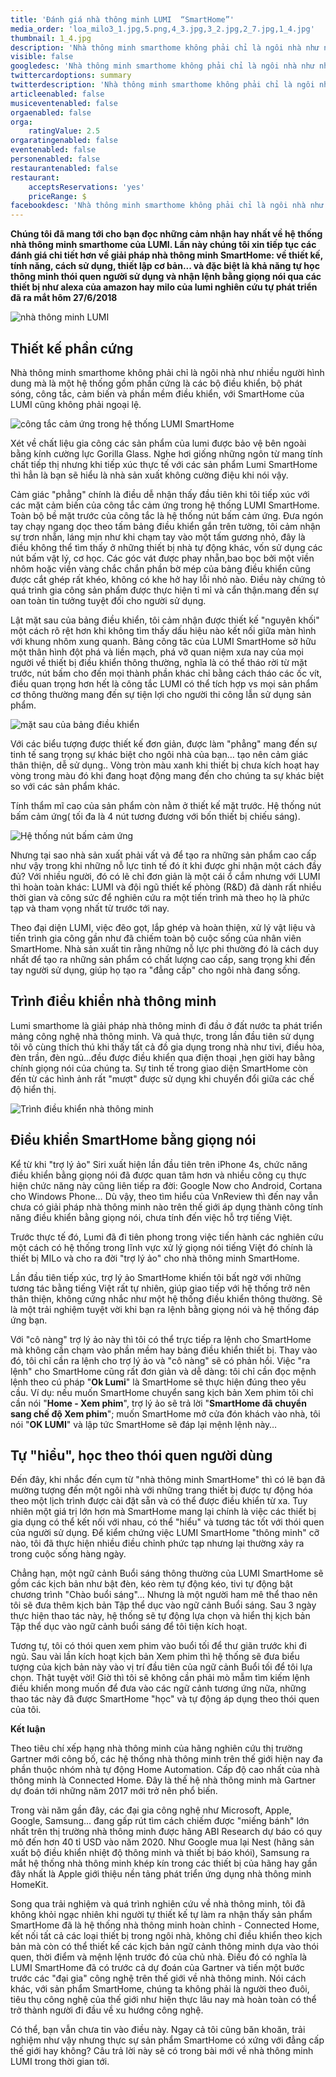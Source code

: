 ```yaml
---
title: 'Đánh giá nhà thông minh LUMI  “SmartHome”'
media_order: 'loa_milo3_1.jpg,5.png,4_3.jpg,3_2.jpg,2_7.jpg,1_4.jpg'
thumbnail: 1_4.jpg
description: 'Nhà thông minh smarthome không phải chỉ là ngôi nhà như nhiều người hình dung mà là một hệ thống gồm phần cứng là các bộ điều khiển, bộ phát sóng, công tắc, cảm biến và phần mềm điều khiển, với SmartHome của LUMI cũng không phải ngoại lệ.'
visible: false
googledesc: 'Nhà thông minh smarthome không phải chỉ là ngôi nhà như nhiều người hình dung mà là một hệ thống gồm phần cứng là các bộ điều khiển, bộ phát sóng, công tắc, cảm biến và phần mềm điều khiển, với SmartHome của LUMI cũng không phải ngoại lệ.'
twittercardoptions: summary
twitterdescription: 'Nhà thông minh smarthome không phải chỉ là ngôi nhà như nhiều người hình dung mà là một hệ thống gồm phần cứng là các bộ điều khiển, bộ phát sóng, công tắc, cảm biến và phần mềm điều khiển, với SmartHome của LUMI cũng không phải ngoại lệ.'
articleenabled: false
musiceventenabled: false
orgaenabled: false
orga:
    ratingValue: 2.5
orgaratingenabled: false
eventenabled: false
personenabled: false
restaurantenabled: false
restaurant:
    acceptsReservations: 'yes'
    priceRange: $
facebookdesc: 'Nhà thông minh smarthome không phải chỉ là ngôi nhà như nhiều người hình dung mà là một hệ thống gồm phần cứng là các bộ điều khiển, bộ phát sóng, công tắc, cảm biến và phần mềm điều khiển, với SmartHome của LUMI cũng không phải ngoại lệ.'
---
```


**Chúng tôi đã mang tới cho bạn đọc những cảm nhận hay nhất về hệ thống nhà thông minh smarthome của LUMI. Lần này chúng tôi xin tiếp tục các đánh giá chi tiết hơn về giải pháp nhà thông minh SmartHome: về thiết kế, tính năng, cách sử dụng, thiết lập cơ bản... và đặc biệt là khả năng tự học thông minh thói quen người sử dụng và nhận lệnh bằng giọng nói qua các thiết bị như alexa của amazon hay milo của lumi nghiên cứu tự phát triển đã ra mắt hôm 27/6/2018**

![nhà thông minh LUMI](1_4.jpg)

## Thiết kế phần cứng

Nhà thông minh smarthome không phải chỉ là ngôi nhà như nhiều người hình dung mà là một hệ thống gồm phần cứng là các bộ điều khiển, bộ phát sóng, công tắc, cảm biến và phần mềm điều khiển, với SmartHome của LUMI cũng không phải ngoại lệ.

![công tắc cảm ứng trong hệ thống LUMI SmartHome](2_7.jpg)

Xét về chất liệu gia công các sản phẩm của lumi được bảo vệ bên ngoài bằng kính cường lực Gorilla Glass. Nghe hơi giống những ngôn từ mang tính chất tiếp thị nhưng khi tiếp xúc thực tế với các sản phẩm Lumi SmartHome thì hẳn là bạn sẽ hiểu là nhà sản xuất không cường điệu khi nói vậy.

Cảm giác "phẳng" chính là điều dễ nhận thấy đầu tiên khi tôi tiếp xúc với các mặt cảm biến của công tắc cảm ứng trong hệ thống LUMI SmartHome. Toàn bộ bề mặt trước của công tắc  là hệ thống nút bấm cảm ứng. Đưa ngón tay chạy ngang dọc theo tấm bảng điều khiển gắn trên tường, tôi cảm nhận sự trơn nhẵn, láng mịn như khi chạm tay vào một tấm gương nhỏ, đây là điều không thể tìm thấy ở những thiết bị nhà tự động khác, vốn sử dụng các nút bấm vật lý, cơ học. Các góc vát được phay nhẵn,bao bọc bởi một viền nhôm hoặc viền vàng  chắc chắn phần bờ mép của bảng điều khiển cũng được cắt ghép rất khéo, không có khe hở hay lỗi nhỏ nào. Điều này chứng tỏ quá trình gia công sản phẩm được thực hiện tỉ mỉ và cẩn thận.mang đến sự oan toàn tin tưởng tuyệt đối cho người sử dụng.

Lật mặt sau của bảng điều khiển, tôi cảm nhận được thiết kế "nguyên khối" một cách rõ rệt hơn khi không tìm thấy dấu hiệu nào kết nối giữa màn hình với khung nhôm xung quanh. Bảng  công tăc của LUMI SmartHome sở hữu một thân hình đột phá và liền mạch, phá vỡ quan niệm xưa nay của mọi người về thiết bị điều khiển thông thường, nghĩa là có thể tháo rời từ mặt trước, nút bấm cho đến mọi thành phần khác chỉ bằng cách tháo các ốc vít, điều quan trọng hơn hết là công tắc LUMI có thể tích hợp vs mọi sản phẩm cơ thông thường mang đến sự tiện lợi cho người thi công lẫn sử dụng sản phẩm.

![mặt sau của bảng điều khiển](3_2.jpg)

Với các biểu tượng được thiết kế đơn giản, được làm "phẳng" mang đến sự tinh tế sang trọng sự khác biệt cho ngôi nhà của bạn… tạo nên cảm giác thân thiện, dễ sử dụng.. Vòng tròn màu xanh khi thiết bị chưa kích hoạt hay vòng trong màu đó khi đang hoạt động mang đến cho chúng ta sự khác biệt so với  các sản phẩm khác.

Tính thẩm mĩ cao của sản phẩm còn nằm ở thiết kế mặt trước. Hệ thống nút bấm cảm ứng( tối đa là 4 nút tương đương với bốn thiết bị chiếu sáng).

![Hệ thống nút bấm cảm ứng](4_3.jpg)

Nhưng tại sao nhà sản xuất phải vất vả để tạo ra những sản phẩm cao cấp như vậy trong khi những nỗ lực tinh tế đó ít khi được ghi nhận một cách đầy đủ? Với nhiều người, đó có lẽ chỉ đơn giản là một cái ổ cắm nhưng với LUMI thì hoàn toàn khác: LUMI và đội ngũ thiết kế phòng (R&D) đã dành rất nhiều thời gian và công sức để nghiên cứu ra một tiến trình mà theo họ là phức tạp và tham vọng nhất từ trước tới nay.

Theo đại diện LUMI, việc đẽo gọt, lắp ghép và hoàn thiện, xử lý vật liệu và tiến trình gia công gần như đã chiếm toàn bộ cuộc sống của nhân viên SmartHome. Nhà sản xuất tin rằng những nỗ lực phi thường đó là cách duy nhất để tạo ra những sản phẩm có chất lượng cao cấp, sang trọng khi đến tay người sử dụng, giúp họ tạo ra "đẳng cấp" cho ngôi nhà đang sống.

## Trình điều khiển nhà thông minh

Lumi smarthome là giải pháp nhà thông minh đi đầu ở đất nước ta phát triển mảng công nghệ nhà thông minh. Và quả thực, trong lần đầu tiên sử dụng tôi vô cùng thích thú khi thấy tất cả đồ gia dụng trong nhà như tivi, điều hòa, đèn trần, đèn ngủ…đều được điều khiển qua điện thoại ,hẹn giời hay bằng chính giọng nói của chúng ta. Sự tinh tế trong giao diện SmartHome còn đến từ các hình ảnh  rất "mượt" được sử dụng khi chuyển đổi giữa các chế độ hiển thị.

![Trình điều khiển nhà thông minh](5.png)

## Điều khiển SmartHome bằng giọng nói

Kể từ khi "trợ lý ảo" Siri xuất hiện lần đầu tiên trên iPhone 4s, chức năng điều khiển bằng giọng nói đã được quan tâm hơn và nhiều công cụ thực hiện chức năng này cũng liên tiếp ra đời: Google Now cho Android, Cortana cho Windows Phone… Dù vậy, theo tìm hiểu của VnReview thì đến nay vẫn chưa có giải pháp nhà thông minh nào trên thế giới áp dụng thành công tính năng điều khiển bằng giọng nói, chưa tính đến việc hỗ trợ tiếng Việt.

Trước thực tế đó, Lumi đã đi tiên phong trong việc tiến hành các nghiên cứu một cách có hệ thống trong lĩnh vực xử lý giọng nói tiếng Việt đó chính là thiết bị MILo và cho ra đời "trợ lý ảo" cho nhà thông minh SmartHome.

Lần đầu tiên tiếp xúc, trợ lý ảo SmartHome khiến tôi bất ngờ với những tương tác bằng tiếng Việt rất tự nhiên, giúp giao tiếp với hệ thống trở nên thân thiện, không cứng nhắc như một hệ thống điều khiển thông thường. Sẽ là một trải nghiệm tuyệt vời khi bạn ra lệnh bằng giọng nói và hệ thống đáp ứng bạn.

Với "cô nàng" trợ lý ảo này thì tôi có thể trực tiếp ra lệnh cho SmartHome mà không cần chạm vào phần mềm hay bảng điều khiển thiết bị. Thay vào đó, tôi chỉ cần ra lệnh cho trợ lý ảo và "cô nàng" sẽ có phản hồi. Việc "ra lệnh" cho SmartHome cũng rất đơn giản và dễ dàng: tôi chỉ cần đọc mệnh lệnh theo cú pháp "**Ok Lumi**" là SmartHome sẽ thực hiện đúng theo yêu cầu. Ví dụ:  nếu muốn SmartHome chuyển sang kịch bản Xem phim tôi chỉ cần nói "**Home - Xem phim**", trợ lý ảo sẽ trả lời "**SmartHome đã chuyển sang chế độ Xem phim**"; muốn SmartHome mở cửa đón khách vào nhà, tôi nói "**OK LUMI**" và lập tức SmartHome sẽ đáp lại mệnh lệnh này…

## Tự "hiểu", học theo thói quen người dùng

Đến đây, khi nhắc đến cụm từ "nhà thông minh SmartHome" thì có lẽ bạn đã mường tượng đến một ngôi nhà với những trang thiết bị được tự động hóa theo một lịch trình được cài đặt sẵn và có thể được điều khiển từ xa. Tuy nhiên một giá trị lớn hơn mà SmartHome mang lại chính là việc các thiết bị gia dụng có thể kết nối với nhau, có thể "hiểu" và tương tác tốt với thói quen của người sử dụng. Để kiểm chứng việc LUMI SmartHome "thông minh" cỡ nào, tôi đã thực hiện nhiều điều chỉnh phức tạp nhưng lại thường xảy ra trong cuộc sống hàng ngày.

Chẳng hạn, một ngữ cảnh Buổi sáng thông thường của LUMI SmartHome sẽ gồm các kịch bản như bật đèn, kéo rèm tự động kéo, tivi tự động bật chương trình "Chào buổi sáng"... Nhưng là một người ham mê thể thao nên tôi sẽ đưa thêm kịch bản Tập thể dục vào ngữ cảnh Buổi sáng. Sau 3 ngày thực hiện thao tác này, hệ thống sẽ tự động lựa chọn và hiển thị kịch bản Tập thể dục vào ngữ cảnh buổi sáng để tôi tiện kích hoạt.

Tương tự, tôi có thói quen xem phim vào buổi tối để thư giãn trước khi đi ngủ. Sau vài lần kích hoạt kịch bản Xem phim thì hệ thống sẽ đưa biểu tượng của kịch bản này vào vị trí đầu tiên của ngữ cảnh Buổi tối để tôi lựa chọn. Thật tuyệt vời! Giờ thì tôi sẽ không cần phải mò mẫm tìm kiếm lệnh điều khiển mong muốn để đưa vào các ngữ cảnh tương ứng nữa, những thao tác này đã được SmartHome "học" và tự động áp dụng theo thói quen của tôi.

**Kết luận**

Theo tiêu chí xếp hạng nhà thông minh của hãng nghiên cứu thị trường Gartner mới công bố, các hệ thống nhà thông minh trên thế giới hiện nay đa phần thuộc nhóm nhà tự động Home Automation. Cấp độ cao nhất của nhà thông minh là Connected Home. Đây là thế hệ nhà thông minh mà Gartner dự đoán tới những năm 2017 mới trở nên phổ biến.

Trong vài năm gần đây, các đại gia công nghệ như Microsoft, Apple, Google, Samsung... đang gấp rút tìm cách chiếm được "miếng bánh" lớn nhất trên thị trường nhà thông minh được hãng ABI Research dự báo có quy mô đến hơn 40 tỉ USD vào năm 2020. Như Google mua lại Nest (hãng sản xuất bộ điều khiển nhiệt độ thông minh và thiết bị báo khói), Samsung ra mắt hệ thống nhà thông minh khép kín trong các thiết bị của hãng hay gần đây nhất là Apple giới thiệu nền tảng phát triển ứng dụng nhà thông minh HomeKit.  

Song qua trải nghiệm và quá trình nghiên cứu về nhà thông minh, tôi đã không khỏi ngạc nhiên khi người tự thiết kế tự làm ra  nhận thấy sản phẩm SmartHome đã là hệ thống nhà thông minh hoàn chỉnh - Connected Home, kết nối tất cả các loại thiết bị trong ngôi nhà, không chỉ điều khiển theo kịch bản mà còn có thể thiết kế các kịch bản ngữ cảnh thông minh dựa vào thói quen, thời điểm và mệnh lệnh trước đó của chủ nhà. Điều đó có nghĩa là LUMI SmartHome đã có trước cả dự đoán của Gartner và tiến một bước trước các "đại gia" công nghệ trên thế giới về nhà thông minh. Nói cách khác, với sản phẩm SmartHome, chúng ta không phải là người theo đuôi, tiêu thụ công nghệ của thế giới như hiện thực lâu nay mà hoàn toàn có thể trở thành người đi đầu về xu hướng công nghệ.

Có thể, bạn vẫn chưa tin vào điều này. Ngay cả tôi cũng băn khoăn, trải nghiệm như vậy nhưng thực sự sản phẩm SmartHome có xứng với đẳng cấp thế giới hay không? Câu trả lời này sẽ có trong bài mới về nhà thông minh LUMI trong thời gian tới.

